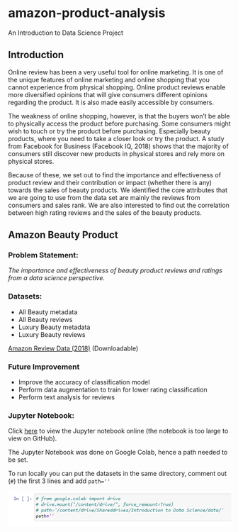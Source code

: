 # amazon-product-analysis
An Introduction to Data Science Project

## Introduction
Online review has been a very useful tool for online marketing. It is one of the unique features of online marketing and online shopping that you cannot experience from physical shopping. Online product reviews enable more diversified opinions that will give consumers different opinions regarding the product. It is also made easily accessible by consumers. 

The weakness of online shopping, however, is that the buyers won’t be able to physically access the product before purchasing. Some consumers might wish to touch or try
the product before purchasing. Especially beauty products, where you need to take a closer look or try the product. A study from Facebook for Business (Facebook IQ, 2018) shows that the majority of consumers still discover new products in physical stores and rely more on physical stores. 

Because of these, we set out to find the importance and effectiveness of product review and their contribution or impact (whether there is any) towards the sales of beauty
products. We identified the core attributes that we are going to use from the data set are mainly the reviews from consumers and sales rank. We are also interested to find out the correlation between high rating reviews and the sales of the beauty products.

## Amazon Beauty Product

### Problem Statement:
*The importance and effectiveness of beauty product reviews and ratings from a data science perspective.*

### Datasets:

- All Beauty metadata
- All Beauty reviews
- Luxury Beauty metadata
- Luxury Beauty reviews

[Amazon Review Data (2018)](http://deepyeti.ucsd.edu/jianmo/amazon/index.html) (Downloadable)

### Future Improvement
- Improve the accuracy of classification model
- Perform data augmentation to train for lower rating classification
- Perform text analysis for reviews

### Jupyter Notebook:

Click [here](https://nbviewer.jupyter.org/github/BingQuanChua/amazon-product-analysis/blob/main/Amazon%20Beauty%20Product.ipynb) to view the Jupyter notebook online (the notebook is too large to view on GitHub).

The Jupyter Notebook was done on Google Colab, hence a path needed to be set. 

To run locally you can put the datasets in the same directory, comment out (`#`) the first 3 lines and add `path=''`

![Set local path](https://github.com/BingQuanChua/amazon-product-analysis/blob/main/img/setpath.PNG?raw=true)






